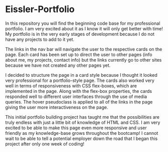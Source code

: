 # Eissler-Portfolio

In this repository you will find the beginning code base for my professional portfolio. I am very excited about it as I know it will only get better with time! My portfolio is in the very early stages of development because I do not have any projects to add to it yet.

The links in the nav bar will navigate the user to the respective cards on the page. Each card has been set up to direct the user to other pages (info about me, my projects, contact info) but the links currently go to other sites because we have not created any other pages yet.

I decided to structure the page in a card style because I thought it looked very professional for a portfolio-style page. The cards also worked very well in terms of responsiveness with CSS flex-boxes, which are implemented in the page. Along with the flex-box properties, the cards responded well to different user interfaces through the use of media queries. The hover pseudoclass is applied to all of the links in the page giving the user more interactiveness on the page.

This initial portfolio building project has taught me that the possibilities are truly endless with just a little bit of knowledge of HTML and CSS. I am very excited to be able to make this page even more responsive and user friendly as my knowledge-base grows throughout the bootcamp! I cannot wait to be able to tell a potential employer down the road that I began this project after only one week of coding!
